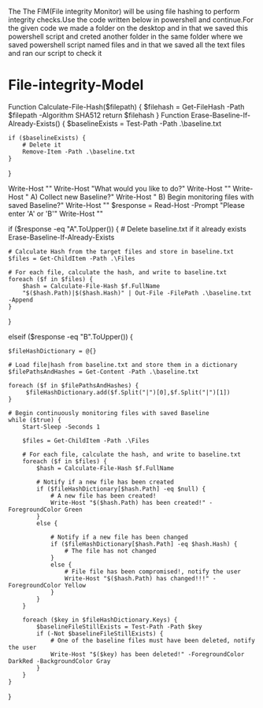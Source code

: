 The The FIM(File integrity Monitor) will be using file hashing to perform integrity checks.Use the code written below in powershell and continue.For the given code we made a folder on the desktop and in that we saved this powershell script and creted another folder in the same folder where we saved powershell script named files and in that we saved all the text files and ran our script to check it 



# File-integrity-Model
Function Calculate-File-Hash($filepath) {
    $filehash = Get-FileHash -Path $filepath -Algorithm SHA512
    return $filehash
}
Function Erase-Baseline-If-Already-Exists() {
    $baselineExists = Test-Path -Path .\baseline.txt

    if ($baselineExists) {
        # Delete it
        Remove-Item -Path .\baseline.txt
    }
}


Write-Host ""
Write-Host "What would you like to do?"
Write-Host ""
Write-Host "    A) Collect new Baseline?"
Write-Host "    B) Begin monitoring files with saved Baseline?"
Write-Host ""
$response = Read-Host -Prompt "Please enter 'A' or 'B'"
Write-Host ""

if ($response -eq "A".ToUpper()) {
    # Delete baseline.txt if it already exists
    Erase-Baseline-If-Already-Exists

    # Calculate Hash from the target files and store in baseline.txt
    $files = Get-ChildItem -Path .\Files

    # For each file, calculate the hash, and write to baseline.txt
    foreach ($f in $files) {
        $hash = Calculate-File-Hash $f.FullName
        "$($hash.Path)|$($hash.Hash)" | Out-File -FilePath .\baseline.txt -Append
    }
    
}

elseif ($response -eq "B".ToUpper()) {
    
    $fileHashDictionary = @{}

    # Load file|hash from baseline.txt and store them in a dictionary
    $filePathsAndHashes = Get-Content -Path .\baseline.txt
    
    foreach ($f in $filePathsAndHashes) {
         $fileHashDictionary.add($f.Split("|")[0],$f.Split("|")[1])
    }

    # Begin continuously monitoring files with saved Baseline
    while ($true) {
        Start-Sleep -Seconds 1
        
        $files = Get-ChildItem -Path .\Files

        # For each file, calculate the hash, and write to baseline.txt
        foreach ($f in $files) {
            $hash = Calculate-File-Hash $f.FullName

            # Notify if a new file has been created
            if ($fileHashDictionary[$hash.Path] -eq $null) {
                # A new file has been created!
                Write-Host "$($hash.Path) has been created!" -ForegroundColor Green
            }
            else {

                # Notify if a new file has been changed
                if ($fileHashDictionary[$hash.Path] -eq $hash.Hash) {
                    # The file has not changed
                }
                else {
                    # File file has been compromised!, notify the user
                    Write-Host "$($hash.Path) has changed!!!" -ForegroundColor Yellow
                }
            }
        }

        foreach ($key in $fileHashDictionary.Keys) {
            $baselineFileStillExists = Test-Path -Path $key
            if (-Not $baselineFileStillExists) {
                # One of the baseline files must have been deleted, notify the user
                Write-Host "$($key) has been deleted!" -ForegroundColor DarkRed -BackgroundColor Gray
            }
        }
    }
}
